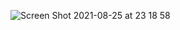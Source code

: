 ![Screen Shot 2021-08-25 at 23 18 58](https://user-images.githubusercontent.com/45940140/130889588-2de77ad4-f318-4a56-a467-b6052624ae53.png)
